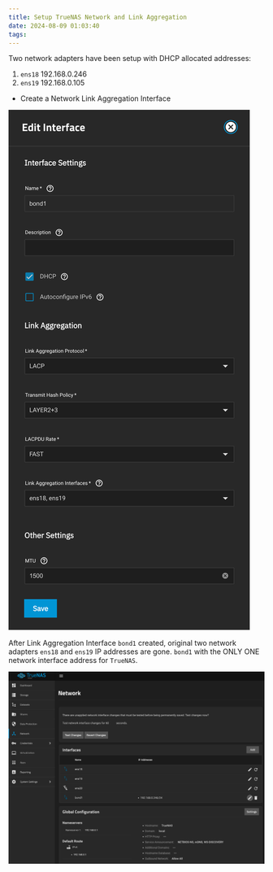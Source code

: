 ```yaml
---
title: Setup TrueNAS Network and Link Aggregation
date: 2024-08-09 01:03:40
tags:
---
```


Two network adapters have been setup with DHCP allocated addresses:

1. `ens18` 192.168.0.246
2. `ens19` 192.168.0.105

- Create a Network Link Aggregation Interface

![TrueNAS - Link Aggregation](/img/TrueNAS%20-%20Link%20Aggregation.png "TrueNAS - Link Aggregation")

After Link Aggregation Interface `bond1` created, original two network adapters `ens18` and `ens19` IP addresses are gone. `bond1` with the ONLY ONE network interface address for `TrueNAS`.

![TrueNAS - Network](/img/TrueNAS%20-%20Network.png "TrueNAS - Network")
